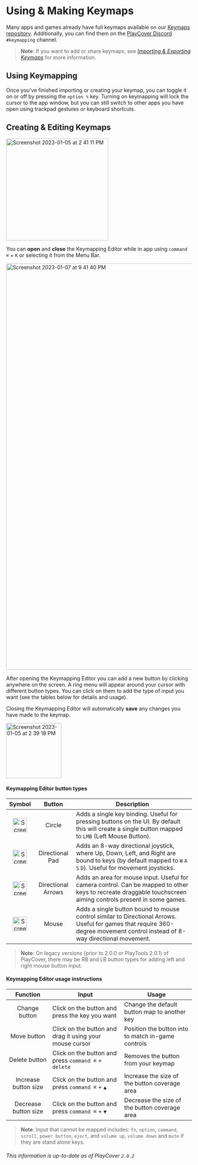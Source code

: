 # Using & Making Keymaps

Many apps and games already have full keymaps available on our [Keymaps repository](https://github.com/PlayCover/keymaps). Additionally, you can find them on the [PlayCover Discord](https://discord.gg/rMv5qxGTGC) `#keymapping` channel. 

>__Note__: If you want to add or share keymaps, see [_Importing & Exporting Keymaps_](./import_export_keymaps.md) for more information.

## Using Keymapping

Once you've finished importing or creating your keymap, you can toggle it on or off by pressing the `option ⌥` key. Turning on keymapping will lock the cursor to the app window, but you can still switch to other apps you have open using trackpad gestures or keyboard shortcuts. 

## Creating & Editing Keymaps

<img width="277" alt="Screenshot 2023-01-05 at 2 41 11 PM" src="https://user-images.githubusercontent.com/78054566/210866383-dd94b6ac-ce6e-416b-bd93-c0d565ca4a92.png">

You can **open** and **close** the Keymapping Editor while in app using `command ⌘` + `K` or selecting it from the Menu Bar.

<img width="1104" alt="Screenshot 2023-01-07 at 9 41 40 PM" src="https://user-images.githubusercontent.com/78054566/211178151-107e9e25-0c76-4466-bcb5-823635199f6e.png">

After opening the Keymapping Editor you can add a new button by clicking anywhere on the screen. A ring menu will appear around your cursor with different button types. You can click on them to add the type of input you want (see the tables below for details and usage). 

Closing the Keymapping Editor will automatically **save** any changes you have made to the keymap.

<img width="150" alt="Screenshot 2023-01-05 at 2 39 18 PM" src="https://user-images.githubusercontent.com/78054566/210866443-e0c9f967-3554-4506-b37c-ce9775157312.png">

#### Keymapping Editor button types 

| Symbol | Button | Description |
| :-----------: | :-----------: | ------------- |
| <img width="38" alt="Screenshot 2023-01-05 at 2 39 18 PM copy" src="https://user-images.githubusercontent.com/78054566/210868935-5f04fbbd-48a8-4b99-ba1f-b40c541fad95.png">  | Circle | Adds a single key binding. Useful for pressing buttons on the UI. By default this will create a single button mapped to `LMB` (Left Mouse Button). |
| <img width="38" alt="Screenshot 2023-01-05 at 2 39 18 PM copy 2" src="https://user-images.githubusercontent.com/78054566/210870935-25a6b669-97f2-493e-b607-40304d7fa027.png"> | Directional Pad | Adds an 8-way directional joystick, where Up, Down, Left, and Right are bound to keys (by default mapped to `W` `A` `S` `D`). Useful for movement joysticks. |
| <img width="38" alt="Screenshot 2023-01-05 at 2 39 18 PM copy 3" src="https://user-images.githubusercontent.com/78054566/210871542-588e2aba-a2c3-4a60-ba17-59803c56cb4f.png"> | Directional Arrows | Adds an area for mouse input. Useful for camera control. Can be mapped to other keys to recreate draggable touchscreen aiming controls present in some games. |
| <img width="38" alt="Screenshot 2023-01-05 at 2 39 18 PM copy 4" src="https://user-images.githubusercontent.com/78054566/210871677-84e9c784-6391-4e7b-951e-81ff1bd9a0a0.png"> | Mouse | Adds a single button bound to mouse control similar to Directional Arrows. Useful for games that require 360-degree movement control instead of 8-way directional movement. |

>__Note__: On legacy versions (prior to 2.0.0 or PlayTools 2.0.1) of PlayCover, there may be RB and LB button types for adding left and right mouse button input.

#### Keymapping Editor usage instructions

| Function | Input | Usage |
| :-----------: | ------------- | ------------- |
| Change button | Click on the button and press the key you want | Change the default button map to another key |
| Move button | Click on the button and drag it using your mouse cursor | Position the button into to match in-game controls |
| Delete button | Click on the button and press `command ⌘` + `delete` | Removes the button from your keymap |
| Increase button size | Click on the button and press `command ⌘` + `▲` | Increase the size of the button coverage area | 
| Decrease button size | Click on the button and press `command ⌘` + `▼` | Decrease the size of the button coverage area |

>__Note__: Input that cannot be mapped includes: `fn`, `option`, `command`, `scroll`, `power button`, `eject`, and `volume up`, `volume down` and `mute` if they are stand alone keys.

###### This information is up-to-date as of PlayCover `2.0.2`
